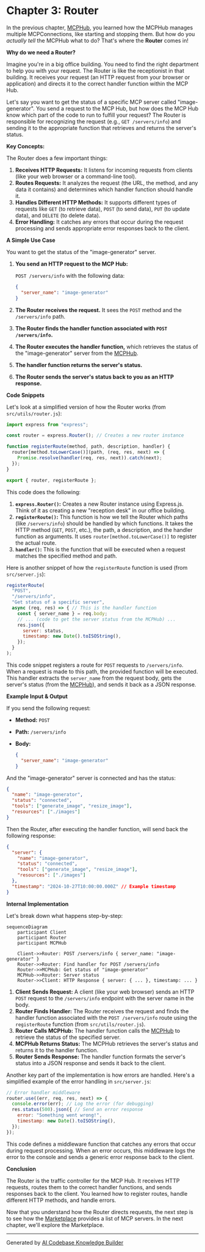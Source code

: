 # Chapter 3: Router

In the previous chapter, [MCPHub](02_mcphub_.md), you learned how the MCPHub manages multiple MCPConnections, like starting and stopping them. But how do you *actually tell* the MCPHub what to do? That's where the **Router** comes in!

**Why do we need a Router?**

Imagine you're in a big office building. You need to find the right department to help you with your request. The Router is like the receptionist in that building. It receives your request (an HTTP request from your browser or application) and directs it to the correct handler function within the MCP Hub.

Let's say you want to get the status of a specific MCP server called "image-generator". You send a request to the MCP Hub, but how does the MCP Hub know which part of the code to run to fulfill your request? The Router is responsible for recognizing the request (e.g., `GET /servers/info`) and sending it to the appropriate function that retrieves and returns the server's status.

**Key Concepts:**

The Router does a few important things:

1.  **Receives HTTP Requests:** It listens for incoming requests from clients (like your web browser or a command-line tool).
2.  **Routes Requests:** It analyzes the request (the URL, the method, and any data it contains) and determines which handler function should handle it.
3.  **Handles Different HTTP Methods:** It supports different types of requests like `GET` (to retrieve data), `POST` (to send data), `PUT` (to update data), and `DELETE` (to delete data).
4.  **Error Handling:** It catches any errors that occur during the request processing and sends appropriate error responses back to the client.

**A Simple Use Case**

You want to get the status of the "image-generator" server.

1.  **You send an HTTP request to the MCP Hub:**

    `POST /servers/info` with the following data:

    ```json
    {
      "server_name": "image-generator"
    }
    ```

2.  **The Router receives the request.** It sees the `POST` method and the `/servers/info` path.

3.  **The Router finds the handler function associated with `POST /servers/info`.**

4.  **The Router executes the handler function,** which retrieves the status of the "image-generator" server from the [MCPHub](02_mcphub_.md).

5.  **The handler function returns the server's status.**

6.  **The Router sends the server's status back to you as an HTTP response.**

**Code Snippets**

Let's look at a simplified version of how the Router works (from `src/utils/router.js`):

```javascript
import express from "express";

const router = express.Router(); // Creates a new router instance

function registerRoute(method, path, description, handler) {
  router[method.toLowerCase()](path, (req, res, next) => {
    Promise.resolve(handler(req, res, next)).catch(next);
  });
}

export { router, registerRoute };
```

This code does the following:

1.  **`express.Router()`:** Creates a new Router instance using Express.js. Think of it as creating a new "reception desk" in our office building.
2.  **`registerRoute()`:** This function is how we tell the Router which paths (like `/servers/info`) should be handled by which functions. It takes the HTTP method (`GET`, `POST`, etc.), the path, a description, and the handler function as arguments.  It uses `router[method.toLowerCase()]` to register the actual route.
3.  **`handler()`:** This is the function that will be executed when a request matches the specified method and path.

Here is another snippet of how the `registerRoute` function is used (from `src/server.js`):

```javascript
registerRoute(
  "POST",
  "/servers/info",
  "Get status of a specific server",
  async (req, res) => { // This is the handler function
    const { server_name } = req.body;
    // ... (code to get the server status from the MCPHub) ...
    res.json({
      server: status,
      timestamp: new Date().toISOString(),
    });
  }
);
```

This code snippet registers a route for `POST` requests to `/servers/info`. When a request is made to this path, the provided function will be executed. This handler extracts the `server_name` from the request body, gets the server's status (from the [MCPHub](02_mcphub_.md)), and sends it back as a JSON response.

**Example Input & Output**

If you send the following request:

*   **Method:** `POST`
*   **Path:** `/servers/info`
*   **Body:**

    ```json
    {
      "server_name": "image-generator"
    }
    ```

And the "image-generator" server is connected and has the status:

```json
{
  "name": "image-generator",
  "status": "connected",
  "tools": ["generate_image", "resize_image"],
  "resources": ["./images"]
}
```

Then the Router, after executing the handler function, will send back the following response:

```json
{
  "server": {
    "name": "image-generator",
    "status": "connected",
    "tools": ["generate_image", "resize_image"],
    "resources": ["./images"]
  },
  "timestamp": "2024-10-27T10:00:00.000Z" // Example timestamp
}
```

**Internal Implementation**

Let's break down what happens step-by-step:

```mermaid
sequenceDiagram
    participant Client
    participant Router
    participant MCPHub

    Client->>Router: POST /servers/info { server_name: "image-generator" }
    Router->>Router: Find handler for POST /servers/info
    Router->>MCPHub: Get status of "image-generator"
    MCPHub->>Router: Server status
    Router->>Client: HTTP Response { server: { ... }, timestamp: ... }
```

1.  **Client Sends Request:** A client (like your web browser) sends an HTTP `POST` request to the `/servers/info` endpoint with the server name in the body.
2.  **Router Finds Handler:** The Router receives the request and finds the handler function associated with the `POST /servers/info` route using the `registerRoute` function (from `src/utils/router.js`).
3.  **Router Calls MCPHub:** The handler function calls the [MCPHub](02_mcphub_.md) to retrieve the status of the specified server.
4.  **MCPHub Returns Status:** The MCPHub retrieves the server's status and returns it to the handler function.
5.  **Router Sends Response:** The handler function formats the server's status into a JSON response and sends it back to the client.

Another key part of the implementation is how errors are handled.  Here's a simplified example of the error handling in `src/server.js`:

```javascript
// Error handler middleware
router.use((err, req, res, next) => {
  console.error(err); // Log the error (for debugging)
  res.status(500).json({ // Send an error response
    error: "Something went wrong!",
    timestamp: new Date().toISOString(),
  });
});
```

This code defines a middleware function that catches any errors that occur during request processing. When an error occurs, this middleware logs the error to the console and sends a generic error response back to the client.

**Conclusion**

The Router is the traffic controller for the MCP Hub. It receives HTTP requests, routes them to the correct handler functions, and sends responses back to the client. You learned how to register routes, handle different HTTP methods, and handle errors.

Now that you understand how the Router directs requests, the next step is to see how the [Marketplace](04_marketplace_.md) provides a list of MCP servers. In the next chapter, we'll explore the Marketplace.


---

Generated by [AI Codebase Knowledge Builder](https://github.com/The-Pocket/Tutorial-Codebase-Knowledge)